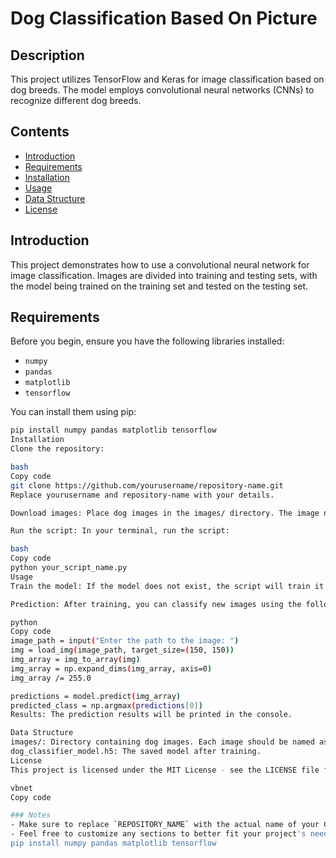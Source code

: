 # Dog Classification Based On Picture

## Description
This project utilizes TensorFlow and Keras for image classification based on dog breeds. The model employs convolutional neural networks (CNNs) to recognize different dog breeds.

## Contents
- [Introduction](#introduction)
- [Requirements](#requirements)
- [Installation](#installation)
- [Usage](#usage)
- [Data Structure](#data-structure)
- [License](#license)

## Introduction
This project demonstrates how to use a convolutional neural network for image classification. Images are divided into training and testing sets, with the model being trained on the training set and tested on the testing set.

## Requirements
Before you begin, ensure you have the following libraries installed:
- `numpy`
- `pandas`
- `matplotlib`
- `tensorflow`

You can install them using pip:
```bash
pip install numpy pandas matplotlib tensorflow
Installation
Clone the repository:

bash
Copy code
git clone https://github.com/yourusername/repository-name.git
Replace yourusername and repository-name with your details.

Download images: Place dog images in the images/ directory. The image names should follow the format <class>_<number>.jpg, for example, labrador_01.jpg.

Run the script: In your terminal, run the script:

bash
Copy code
python your_script_name.py
Usage
Train the model: If the model does not exist, the script will train it using the data in the images/ directory. The model will be saved as dog_classifier_model.h5.

Prediction: After training, you can classify new images using the following code:

python
Copy code
image_path = input("Enter the path to the image: ")
img = load_img(image_path, target_size=(150, 150))
img_array = img_to_array(img)
img_array = np.expand_dims(img_array, axis=0)
img_array /= 255.0

predictions = model.predict(img_array)
predicted_class = np.argmax(predictions[0])
Results: The prediction results will be printed in the console.

Data Structure
images/: Directory containing dog images. Each image should be named as <class>_<number>.jpg.
dog_classifier_model.h5: The saved model after training.
License
This project is licensed under the MIT License - see the LICENSE file for details.

vbnet
Copy code

### Notes
- Make sure to replace `REPOSITORY_NAME` with the actual name of your GitHub repository in the Top Contributors badge.
- Feel free to customize any sections to better fit your project's needs!
pip install numpy pandas matplotlib tensorflow
